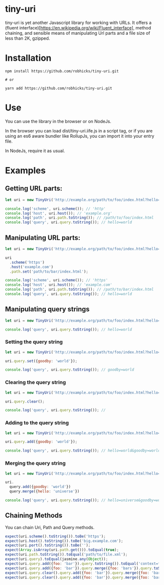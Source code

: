 tiny-uri
=======

tiny-uri is yet another Javascript library for working with URLs. It offers a (fluent interface)[https://en.wikipedia.org/wiki/Fluent_interface],
method chaining, and sensible means of manipulating Url parts and a file size of less than 2K, gzipped.

# Installation

```shell
npm install https://github.com/robhicks/tiny-uri.git

# or

yarn add https://github.com/robhicks/tiny-uri.git

```

# Use

You can use the library in the browser or on NodeJs.

In the browser you can load dist/tiny-uri.iife.js in
a script tag, or if you are using an es6 aware bundler like RollupJs, you can import it into your
entry file.

In NodeJs, require it as usual.

# Examples

## Getting URL parts:

```JavaScript
let uri = new TinyUri('http://example.org/path/to/foo/index.html?hello=world');

console.log('scheme', uri.scheme()); // 'http'
console.log('host', uri.host()); // 'example.org'
console.log('path', uri.path.toString()); // /path/to/foo/index.html
console.log('query', uri.query.toString()); // hello=world
```

## Manipulating URL parts:

```JavaScript
let uri = new TinyUri('http://example.org/path/to/foo/index.html?hello=world');

uri
  .scheme('https')
  .host('example.com')
  .path.set('path/to/bar/index.html');

console.log('scheme', uri.scheme()); // 'https'
console.log('host', uri.host()); // 'example.com'
console.log('path', uri.path.toString()); // /path/to/bar/index.html
console.log('query', uri.query.toString()); // hello=world
```

## Manipulating query strings

```JavaScript
let uri = new TinyUri('http://example.org/path/to/foo/index.html?hello=world');

console.log('query', uri.query.toString()); // hello=world
```

### Setting the query string

```JavaScript
let uri = new TinyUri('http://example.org/path/to/foo/index.html?hello=world');

uri.query.set({goodby: 'world'});

console.log('query', uri.query.toString()); // goodby=world

```

### Clearing the query string

```JavaScript
let uri = new TinyUri('http://example.org/path/to/foo/index.html?hello=world');

uri.query.clear();

console.log('query', uri.query.toString()); //
```

### Adding to the query string

```JavaScript
let uri = new TinyUri('http://example.org/path/to/foo/index.html?hello=world');

uri.query.add({goodby: 'world'});

console.log('query', uri.query.toString()); // hello=world&goodby=world

```

### Merging the query string

```JavaScript
let uri = new TinyUri('http://example.org/path/to/foo/index.html?hello=world');

uri.
  query.add({goodby: 'world'})
  query.merge({hello: 'universe'})

console.log('query', uri.query.toString()); // hello=universe&goodby=world

```

## Chaining Methods

You can chain Uri, Path and Query methods.

```Javascript
expect(uri.scheme().toString()).toBe('https');
expect(uri.host().toString()).toBe('big.example.com');
expect(uri.port().toString()).toBe('');
expect(Array.isArray(uri.path.get())).toEqual(true);
expect(uri.path.toString()).toEqual('path/to/file.xml');
expect(uri.query).toEqual(jasmine.any(Object));
expect(uri.query.add({foo: 'bar'}).query.toString()).toEqual('context=foo&credentials=bar&foo=bar');
expect(uri.query.add({foo: 'bar'}).query.merge({foo: 'bars'}).query.toString()).toEqual('context=foo&credentials=bar&foo=bars');
expect(uri.query.clear().query.add({foo: 'bar'}).query.merge({foo: 'bars'}).query.toString()).toEqual('foo=bars');
expect(uri.query.clear().query.add({foo: 'bar'}).query.merge({foo: 'bars'}).query.toString(true)).toEqual('https://user:pass@big.example.com/path/to/file.xml?foo=bars');
```
